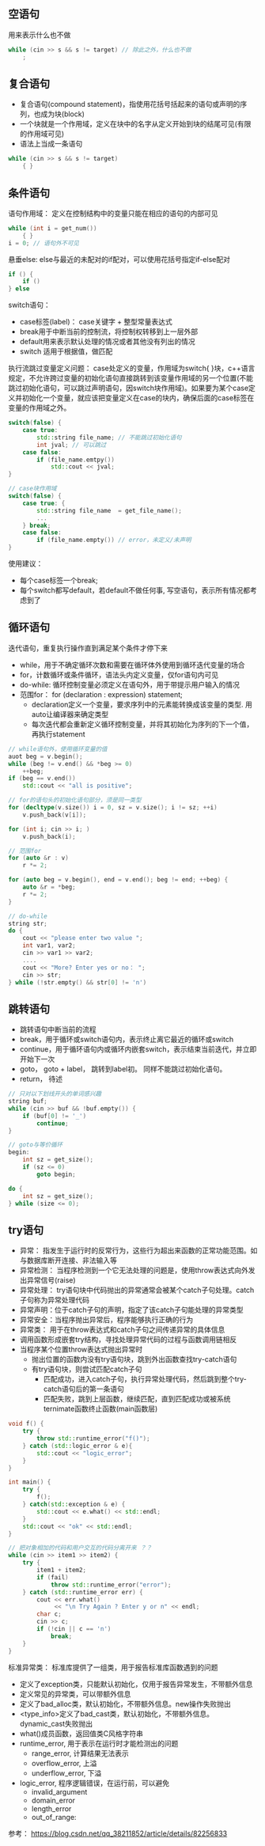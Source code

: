 
## 空语句

用来表示什么也不做

```cpp
while (cin >> s && s != target) // 除此之外，什么也不做
    ;
```

## 复合语句

- 复合语句(compound statement)，指使用花括号括起来的语句或声明的序列，也成为块(block)
- 一个块就是一个作用域，定义在块中的名字从定义开始到块的结尾可见(有限的作用域可见)
- 语法上当成一条语句

```cpp
while (cin >> s && s != target)
    { }
```

## 条件语句

语句作用域： 定义在控制结构中的变量只能在相应的语句的内部可见
```cpp
while (int i = get_num())
    { }
i = 0; // 语句外不可见
```

悬垂else: else与最近的未配对的if配对，可以使用花括号指定if-else配对
```cpp
if () {
    if ()
} else
```

switch语句：
- case标签(label)： case关键字 + 整型常量表达式
- break用于中断当前的控制流，将控制权转移到上一层外部
- default用来表示默认处理的情况或者其他没有列出的情况
- switch 适用于根据值，做匹配   

执行流跳过变量定义问题： case处定义的变量，作用域为switch{ }块，c++语言规定，不允许跨过变量的初始化语句直接跳转到该变量作用域的另一个位置(不能跳过初始化语句，可以跳过声明语句，因switch块作用域)。如果要为某个case定义并初始化一个变量，就应该把变量定义在case的块内，确保后面的case标签在变量的作用域之外。
```cpp
switch(false) {
    case true:
        std::string file_name; // 不能跳过初始化语句
        int jval; // 可以跳过
    case false:
        if (file_name.emtpy())
            std::cout << jval;
}

// case块作用域
switch(false) {
    case true: {
        std::string file_name  = get_file_name();
        ...
    } break;
    case false:
        if (file_name.empty()) // error，未定义/未声明
}
```
使用建议：
- 每个case标签一个break;
- 每个switch都写default，若default不做任何事, 写空语句，表示所有情况都考虑到了

## 循环语句

迭代语句，重复执行操作直到满足某个条件才停下来

- while，用于不确定循环次数和需要在循环体外使用到循环迭代变量的场合
- for，计数循环或条件循环，语法头内定义变量，仅for语句内可见
- do-while: 循环控制变量必须定义在语句外，用于带提示用户输入的情况
- 范围for： for (declaration : expression) statement; 
  - declaration定义一个变量，要求序列中的元素能转换成该变量的类型. 用auto让编译器来确定类型
  - 每次迭代都会重新定义循环控制变量，并将其初始化为序列的下一个值，再执行statement

```cpp
// while语句外，使用循环变量的值
auot beg = v.begin();
while (beg != v.end() && *beg >= 0)
    ++beg;
if (beg == v.end())
    std::cout << "all is positive";

// for的语句头的初始化语句部分，须是同一类型
for (decltype(v.size()) i = 0, sz = v.size(); i != sz; ++i)
    v.push_back(v[i]);

for (int i; cin >> i; )
    v.push_back(i);

// 范围for
for (auto &r : v)
    r *= 2;

for (auto beg = v.begin(), end = v.end(); beg != end; ++beg) {
    auto &r = *beg;
    r *= 2;
}

// do-while
string str;
do {
    cout << "please enter two value ";
    int var1, var2;
    cin >> var1 >> var2;
    ....
    cout << "More? Enter yes or no： ";
    cin >> str;
} while (!str.empty() && str[0] != 'n')
```

## 跳转语句

- 跳转语句中断当前的流程
- break，用于循环或switch语句内，表示终止离它最近的循环或switch
- continue，用于循环语句内或循环内嵌套switch，表示结束当前迭代，并立即开始下一次
- goto， goto + label， 跳转到label初。 同样不能跳过初始化语句。
- return， 待述
  
```cpp
// 只对以下划线开头的单词感兴趣
string buf;
while (cin >> buf && !buf.empty()) {
    if (buf[0] != '_')
        continue;
}

// goto与等价循环
begin:
    int sz = get_size();
    if (sz <= 0)
        goto begin;

do {
    int sz = get_size();
} while (size <= 0);
```

## try语句

- 异常： 指发生于运行时的反常行为，这些行为超出来函数的正常功能范围。如与数据库断开连接、非法输入等
- 异常检测： 当程序检测到一个它无法处理的问题是，使用throw表达式向外发出异常信号(raise)
- 异常处理： try语句块中代码抛出的异常通常会被某个catch子句处理。catch子句称为异常处理代码
- 异常声明：位于catch子句的声明，指定了该catch子句能处理的异常类型
- 异常安全：当程序抛出异常后，程序能够执行正确的行为
- 异常类： 用于在throw表达式和catch子句之间传递异常的具体信息
- 调用函数形成嵌套try结构，寻找处理异常代码的过程与函数调用链相反
- 当程序某个位置throw表达式抛出异常时
  - 抛出位置的函数内没有try语句块，跳到外出函数查找try-catch语句
  - 有try语句块，则尝试匹配catch子句
    - 匹配成功，进入catch子句，执行异常处理代码，然后跳到整个try-catch语句后的第一条语句
    - 匹配失败，跳到上层函数，继续匹配，直到匹配成功或被系统ternimate函数终止函数(main函数层)

```cpp
void f() {
	try {
		throw std::runtime_error("f()");
	} catch (std::logic_error & e){
		std::cout << "logic_error";
    }
}

int main() {
	try {
		f();
	} catch(std::exception & e) {
		std::cout << e.what() << std::endl;
	}
	std::cout << "ok" << std::endl;
}

// 把对象相加的代码和用户交互的代码分离开来 ？？
while (cin >> item1 >> item2) {
    try {
        item1 + item2;
        if (fail)
            throw std::runtime_error("error");
    } catch (std::runtime_error err) {
        cout << err.what()
             << "\n Try Again ? Enter y or n" << endl;
        char c;
        cin >> c;
        if (!cin || c == 'n')
            break;
    }
}
```
标准异常类： 标准库提供了一组类，用于报告标准库函数遇到的问题
- <exception>定义了exception类，只能默认初始化，仅用于报告异常发生，不带额外信息
- <stdexcept>定义常见的异常类，可以带额外信息
- <new>定义了bad_alloc类，默认初始化，不带额外信息。new操作失败抛出
- <type_info>定义了bad_cast类，默认初始化，不带额外信息。dynamic_cast失败抛出
- what()成员函数，返回值类C风格字符串
- runtime_error, 用于表示在运行时才能检测出的问题
  - range_error, 计算结果无法表示
  - overflow_error, 上溢
  - underflow_error,  下溢
- logic_error, 程序逻辑错误，在运行前，可以避免
  - invalid_argument
  - domain_error
  - length_error
  - out_of_range:
  
参考： https://blog.csdn.net/qq_38211852/article/details/82256833





































